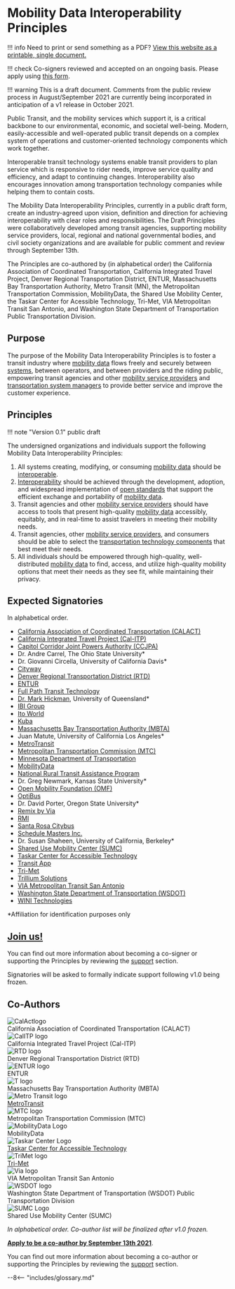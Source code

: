 # Mobility Data Interoperability Principles

!!! info
    Need to print or send something as a PDF? [View this website as a printable, single document.](https://docs.google.com/document/d/1TgaVb8uwLhDAwY119IN5vOxzNqEbYcJf3iMTRj4CSCg/edit?usp=sharing)  

!!! check
    Co-signers reviewed and accepted on an ongoing basis.  Please apply using [this form](https://forms.gle/ZW3Uk9e7y8VWtre86).

!!! warning
    This is a draft document.  Comments from the public review process in August/September 2021 are currently being incorporated in anticipation of a v1 release in October 2021.  

Public Transit, and the mobility services which support it, is a critical backbone to our environmental, economic, and societal well-being.  Modern, easily-accessible and well-operated public transit depends on a complex system of operations and customer-oriented technology components which work together.  

Interoperable transit technology systems enable transit providers to plan service which is responsive to rider needs, improve service quality and efficiency, and adapt to continuing changes.  Interoperability also encourages innovation among transportation technology companies while helping them to contain costs.

The Mobility Data Interoperability Principles, currently in a public draft form, create an industry-agreed upon vision, definition and direction for achieving interoperability with clear roles and responsibilities.  The Draft Principles were collaboratively developed among transit agencies, supporting mobility service providers, local, regional and national governmental bodies, and civil society organizations and are available for public comment and review through September 13th.  

The Principles are co-authored by (in alphabetical order) the California Association of Coordinated Transportation, California Integrated Travel Project, Denver Regional Transportation District,  ENTUR, Massachusetts Bay Transportation Authority, Metro Transit (MN), the Metropolitan Transportation Commission, MobilityData, the Shared Use Mobility Center, the Taskar Center for Acessible Technology, Tri-Met, VIA Metropolitan Transit San Antonio, and Washington State Department of Transportation Public Transportation Division.  

## Purpose

The purpose of the Mobility Data Interoperability Principles is to foster a transit industry where [mobility data](definitions.md#mobility_data) flows freely and securely between [systems](definitions.md#mobility_technology_system), between operators, and between providers and the riding public, empowering transit agencies and other [mobility service providers](definitions.md#mobility_provider) and [transportation system managers](definitions.md#transportation_system_manager) to provide better service and improve the customer experience.  

## Principles

!!! note "Version 0.1"
    public draft

The undersigned organizations and individuals support the following Mobility Data Interoperability Principles:

1. All systems creating, modifying, or consuming [mobility data](definitions.md#mobility_data) should be [interoperable](definitions.md#interoperability).  
2. [Interoperability](definitions.md#interoperability) should be achieved through the development, adoption, and widespread implementation of [open standards](definitions.md#open_standard) that support the efficient exchange and portability of [mobility data](definitions.md#mobility_data).  
3. Transit agencies and other [mobility service providers](definitions.md#mobility_provider) should have access to tools that present high-quality [mobility data](definitions.md#mobility_data) accessibly, equitably, and in real-time to assist travelers in meeting their mobility needs.  
4. Transit agencies, other [mobility service providers](definitions.md#mobility_provider), and consumers should be able to select the [transportation technology components](definitions.md#mobility_technology_component) that best meet their needs.  
5. All individuals should be empowered through high-quality, well-distributed [mobility data](definitions.md#mobility_data) to find, access, and utilize high-quality mobility options that meet their needs as they see fit, while maintaining their privacy.  

## Expected Signatories

In alphabetical order.  

- [California Association of Coordinated Transportation (CALACT)](http://calact.org)  
- [California Integrated Travel Project (Cal-ITP)](http://calitp.org)  
- [Capitol Corridor Joint Powers Authority (CCJPA)](http://capitolcorridor.org)  
- Dr. Andre Carrel, The Ohio State University*  
- Dr. Giovanni Circella, University of California Davis*  
- [Cityway](https://cityway.io/)  
- [Denver Regional Transportation District (RTD)](https://www.rtd-denver.com/)  
- [ENTUR](https://entur.no/)  
- [Full Path Transit Technology](http://fullpath.io)  
- [Dr. Mark Hickman](https://researchers.uq.edu.au/researcher/2972), University of Queensland*  
- [IBI Group](https://www.ibigroup.com)  
- [Ito World](https://www.itoworld.com/)  
- [Kuba](https://www.kubapay.com/)  
- [Massachusetts Bay Transportation Authority (MBTA)](https://www.mbta.com/)  
- Juan Matute, University of California Los Angeles*  
- [MetroTransit](http://metrotransit.org)  
- [Metropolitan Transportation Commission (MTC)](http://bayareametro.gov)  
- [Minnesota Department of Transportation](https://www.dot.state.mn.us/)  
- [MobilityData](http://mobilitydata.org)  
- [National Rural Transit Assistance Program](https://www.nationalrtap.org/)  
- Dr. Greg Newmark, Kansas State University*
- [Open Mobility Foundation (OMF)](https://www.openmobilityfoundation.org/)  
- [OptiBus](http://www.optibus.com)  
- Dr. David Porter, Oregon State University*  
- [Remix by Via](http://remix.com)  
- [RMI](http://rmi.org)  
- [Santa Rosa Citybus](https://srcity.org/1036/Transit-and-CityBus)  
- [Schedule Masters Inc.](http://themasterscheduler.com)  
- Dr. Susan Shaheen, University of California, Berkeley*  
- [Shared Use Mobility Center (SUMC)](https://sharedusemobilitycenter.org/)  
- [Taskar Center for Accessible Technology](https://tcat.cs.washington.edu/)  
- [Transit App](http://transitapp.com)  
- [Tri-Met](https://trimet.org/)  
- [Trillium Solutions](https://trilliumtransit.com/)  
- [VIA Metropolitan Transit San Antonio](https://www.viainfo.net/)  
- [Washington State Department of Transportation (WSDOT)](https://wsdot.wa.gov/)  
- [WINI Technologies](http://www.winitechnologies.com/)  

*Affiliation for identification purposes only

## [**Join us!**](https://forms.gle/ZW3Uk9e7y8VWtre86)

You can find out more information about becoming a co-signer or supporting the Principles by reviewing the [support](support.md) section.  

Signatories will be asked to formally indicate support following v1.0 being frozen.

## Co-Authors

![CalActlogo](img/calact.png)  
California Association of Coordinated Transportation  (CALACT)  
![CalITP logo](img/calitp.png)  
California Integrated Travel Project (Cal-ITP)  
![RTD logo](img/rtd.png)  
Denver Regional Transportation District (RTD)  
![ENTUR logo](img/entur.png)  
ENTUR  
![T logo](img/mbta.png)  
Massachusetts Bay Transportation Authority (MBTA)  
![Metro Transit logo](img/metrotransit.png)  
[MetroTransit](http://metrotransit.org)  
![MTC logo](img/mtc.png)  
Metropolitan Transportation Commission (MTC)  
![MobilityData Logo](img/mobilitydata.png)  
MobilityData  
 ![Taskar Center Logo](img/taskar.png)  
[Taskar Center for Accessible Technology](https://tcat.cs.washington.edu/)  
![TriMet logo](img/trimet.png)  
[Tri-Met](https://trimet.org/)  
![Via logo](img/via.png)  
VIA Metropolitan Transit San Antonio  
![WSDOT logo](img/wsdot.png)  
Washington State Department of Transportation (WSDOT) Public Transportation Division  
![SUMC Logo](img/sumc.png)  
Shared Use Mobility Center (SUMC)  

*In alphabetical order. Co-author list will be finalized after v1.0 frozen.*

[**Apply to be a co-author by September 13th 2021**](https://forms.gle/ZW3Uk9e7y8VWtre86).

You can find out more information about becoming a co-author or supporting the Principles by reviewing the [support](support.md) section.

--8<-- "includes/glossary.md"
